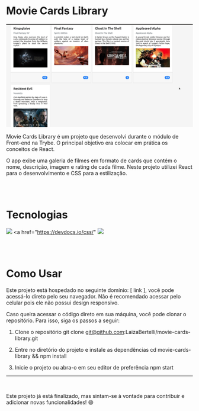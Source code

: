 # Movie Cards Library

<img src="./previews/movie-card-library-preview.gif" alt="" />

<br />

Movie Cards Library é um projeto que desenvolvi durante o módulo de Front-end na Trybe. O principal objetivo era colocar em prática os conceitos de React.

O app exibe uma galeria de filmes em formato de cards que contém o nome, descrição, imagem e rating de cada filme. Neste projeto utilizei React para o desenvolvimento e CSS para a estilização.

<br />
<br />

# Tecnologias

<a href="https://pt-br.reactjs.org/docs/getting-started.html" ><img style="width: 40px;" src="https://cdn.jsdelivr.net/gh/devicons/devicon/icons/react/react-original.svg" /></a>
<a href="https://devdocs.io/css/" <img style="width: 40px;" src="https://cdn.jsdelivr.net/gh/devicons/devicon/icons/css3/css3-original.svg" /></a>

<br />
<br />

# Como Usar

Este projeto está hospedado no seguinte domínio: [ link ], você pode acessá-lo direto pelo seu navegador. Não é recomendado acessar pelo celular pois ele não possui design responsivo.

Caso queira acessar o código direto em sua máquina, você pode clonar o repositório. Para isso, siga os passos a seguir:

1. Clone o repositório
      git clone git@github.com:LaizaBertelli/movie-cards-library.git

2. Entre no diretório do projeto e instale as dependências
      cd movie-cards-library && npm install

3. Inicie o projeto ou abra-o em seu editor de preferência
      npm start

---
<br />

Este projeto já está finalizado, mas sintam-se à vontade para contribuir e adicionar novas funcionalidades! :smile:
